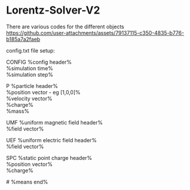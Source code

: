 ﻿# Lorentz-Solver-V2

There are various codes for the different objects  
https://github.com/user-attachments/assets/79137115-c350-4835-b776-b185a7a2faeb


config.txt file setup:
  
CONFIG  %config header%  
%simulation time%  
%simulation step%  
  
P   %particle header%  
%position vector - eg [1,0,0]%  
%velocity vector%  
%charge%  
%mass%  
  
UMF  %uniform magnetic field header%  
%field vector%  
  
UEF  %uniform electric field header%  
%field vector%  
    
SPC  %static point charge header%  
%position vector%  
%charge%  
  
\# %means end%  

